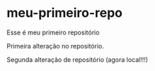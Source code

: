 # meu-primeiro-repo
Esse é meu primeiro repositório

Primeira alteração no repositório.

Segunda alteração de repositório (agora local!!!)
